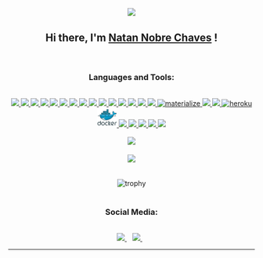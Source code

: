 <div align='center'>
<img src = "https://i.giphy.com/media/WFZvB7VIXBgiz3oDXE/giphy.webp" width="50px"> 
<h2>Hi there, I'm 
<a href = "https://github.com/natannobre"> Natan Nobre Chaves</a> ! </h2>
<br>

<h3>Languages and Tools: </h3>
<br>

<a href="https://www.arduino.cc/">
    <img width="45px" src="https://brandslogos.com/wp-content/uploads/images/large/arduino-logo-1.png" />
</a>

<a href="https://beagleboard.org/bone">
    <img  width="35px" src="https://www.pinclipart.com/picdir/big/555-5559579_beaglebone-beagleboard-org-logo-clipart.png" />
</a>

<a href="https://www.learn-c.org/">
    <img  width="50px" src="https://images-ext-2.discordapp.net/external/AoptxKavQTqxmap0_la-1ydZEAUNPvBry3ULYBig4Vs/https/cdn.iconscout.com/icon/free/png-512/c-programming-569564.png">
</a>

<a href="https://www.learncpp.com/">
    <img  width="50px" src="https://images-ext-1.discordapp.net/external/yQO4PyPmTHQIueL-A3hXd3_URhgYbCQNbmQNy3yS8XI/https/images-na.ssl-images-amazon.com/images/I/51NyeIYt71L.png" />
</a>
<a href="https://www.java.com/pt-BR/">
     <img    src="https://cdn.iconscout.com/icon/free/png-512/java-43-569305.png" width = "40"/> 
</a>

<a href="https://pypi.org/project/PyQt5/">
     <img src="https://miro.medium.com/max/4000/1*Rbb2OgXa8osy9NkaLE3d_g.png" width = "40"/>
</a>

<a href="https://www.python.org/">
    <img src="https://cdn.icon-icons.com/icons2/1508/PNG/512/python_104451.png" width = "40"/>
</a>

<a href="https://www.ruby-lang.org/pt/documentation/">
    <img src="https://cdn.icon-icons.com/icons2/2107/PNG/512/file_type_ruby_icon_130186.png" width = "40"/>
</a>

<a href="https://guides.rubyonrails.org/">
    <img src="https://cdn.icon-icons.com/icons2/2415/PNG/512/rails_original_wordmark_logo_icon_146378.png" width = "40"/>
</a>

<a href="https://git-scm.com">
     <img src="https://upload.wikimedia.org/wikipedia/commons/thumb/3/3f/Git_icon.svg/1024px-Git_icon.svg.png" width = "40"/> 
</a>
<a href="https://nodejs.org/en/"> 
    <img src="https://cdn.iconscout.com/icon/free/png-512/node-js-1-1174935.png" width = "40"/> </a>
    
<a href="https://www.codecademy.com/learn/learn-html"> 
    <img src="https://cdn.icon-icons.com/icons2/2107/PNG/512/file_type_html_icon_130541.png" width = "40"/>
</a>

<a href="https://www.w3schools.com/css/"> 
    <img src="https://cdn.icon-icons.com/icons2/2415/PNG/512/css_plain_logo_icon_146573.png" width = "45"/> 
</a>

<a href="https://www.learn-js.org/"> 
<img src="https://pcodinomebzero.neocities.org/Imagens/javascript1.png" width = "45"/> 
</a>

<a href="https://getbootstrap.com/"> 
    <img src="http://micreiros.com/wp-content/uploads/bootstrap-logo.png" width = "50"/> 
</a>

<a href="https://materializecss.com/" target="_blank"> 
    <img src="https://raw.githubusercontent.com/prplx/svg-logos/5585531d45d294869c4eaab4d7cf2e9c167710a9/svg/materialize.svg" alt="materialize" width="40"                  height="40"/> 
</a> 

<a href="https://handlebarsjs.com/"> 
    <img src="https://cdn.iconscout.com/icon/free/png-512/handlebars-1-285290.png" width = "40"/> 
</a>
    
<a href="https://www.postgresql.org"> 
    <img src="https://cdn.icon-icons.com/icons2/2699/PNG/512/postgresql_logo_icon_170835.png" width = "40"/> 
</a>
    
<a href="https://heroku.com" target="_blank"> 
    <img src="https://www.vectorlogo.zone/logos/heroku/heroku-icon.svg" alt="heroku" width="40" height="40"/> 
</a>
    
<a href="https://docs.docker.com/"> 
    <img src="https://raw.githubusercontent.com/devicons/devicon/master/icons/docker/docker-original-wordmark.svg" alt="docker" width="40" height="40"/>
</a>
    
<a href="https://git.kernel.org/pub/scm/linux/kernel/git/torvalds/linux.git/"> 
    <img src="https://www.freepnglogos.com/uploads/linux-png/file-icons-flat-linux-svg-wikimedia-commons-6.png" width = "50"/> 
</a>

<a href="https://www.asm-smt.com/en/"> 
    <img src="https://images-ext-1.discordapp.net/external/H7-IGnW58MToNVzgqtQhajuIoe3TGfd-mFwAPoioaxk/http/www.byteanalysis.com.br/assets/images/25a85d9e5057430d82273a3c75e73014.png?width=680&height=676" width = "45"/> 
</a>

<a href="https://www.overleaf.com/project"> 
    <img src="https://images.ctfassets.net/nrgyaltdicpt/6qSXAo1CYEeBn5RkKLOR64/19c74bfb9a32772e353ff25c6f0070f5/ologo_square_colour_light_bg.png" width = "45"/> 
</a>
    
<a href="https://www.markdownguide.org/"> 
    <img src="https://d33wubrfki0l68.cloudfront.net/f1f475a6fda1c2c4be4cac04033db5c3293032b4/513a4/assets/images/markdown-mark-white.svg" width = "50"/> 
</a>

<a href="https://code.visualstudio.com"> 
    <img src="https://upload.wikimedia.org/wikipedia/commons/thumb/9/9a/Visual_Studio_Code_1.35_icon.svg/1024px-Visual_Studio_Code_1.35_icon.svg.png" width = "40"/> 
</a>
<br><br>

<img src ="https://github-readme-stats.vercel.app/api?username=natannobre&show_icons=true&include_all_commits=true&title_color=2244ff&icon_color=2244ff&text_color=9f9f9f&bg_color=151515" />
<br><br>
<img src ="https://github-readme-stats-anuraghazra1.vercel.app/api/top-langs/?username=natannobre&layout=compact&show_icons=true&title_color=2244ff&icon_color=25cce9&text_color=9f9f9f&bg_color=151515&langs_count=16" />
<br><br>

![trophy](https://github-profile-trophy.vercel.app/?username=natannobre&theme=darkhub&no-bg=true&rank=SECRET,SSS,SS,S,AAA,AA,A,B,CC,C&row=2&column=3)
<br><br>
    
<h3>Social Media:</h3>
<br>

 <a href="https://mail.google.com/mail/u/0/?fs=1&to=natannobre37@gmail.com&tf=cm">
    <img src="https://cdn.icon-icons.com/icons2/2631/PNG/512/gmail_new_logo_icon_159149.png" width = "50"/>
 </a>&nbsp;&nbsp;

<a href="https://www.linkedin.com/in/natan-nobre-chaves-96a847212">
    <img src="https://logospng.org/download/linkedin/logo-linkedin-icon-512.png" width = "50"/>        
</a>&nbsp;&nbsp;
<br><hr>
</div>
